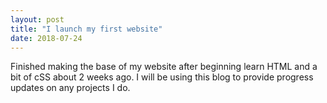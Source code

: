 ```yaml
---
layout: post
title: "I launch my first website"
date: 2018-07-24
---
```


Finished making the base of my website after beginning learn HTML and a bit of cSS about 2 weeks ago. I will be using this blog to provide progress updates on any projects I do.
